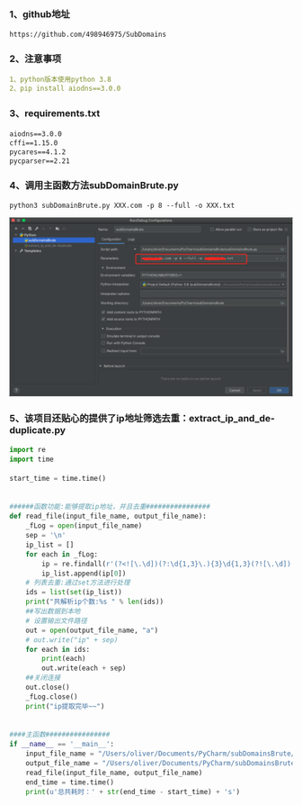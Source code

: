 ### 1、github地址
```shell script
https://github.com/498946975/SubDomains
```
### 2、注意事项
```yaml
1、python版本使用python 3.8
2、pip install aiodns==3.0.0
```
### 3、requirements.txt
```text
aiodns==3.0.0
cffi==1.15.0
pycares==4.1.2
pycparser==2.21
```
### 4、调用主函数方法subDomainBrute.py
```shell script
python3 subDomainBrute.py XXX.com -p 8 --full -o XXX.txt
```
![image](https://github.com/498946975/Security/blob/master/images/image-20211227202920293.png)

### 5、该项目还贴心的提供了ip地址筛选去重：extract_ip_and_de-duplicate.py
```python
import re
import time

start_time = time.time()


######函数功能:能够提取ip地址，并且去重################
def read_file(input_file_name, output_file_name):
    _fLog = open(input_file_name)
    sep = '\n'
    ip_list = []
    for each in _fLog:
        ip = re.findall(r'(?<![\.\d])(?:\d{1,3}\.){3}\d{1,3}(?![\.\d])', str(each), re.S)
        ip_list.append(ip[0])
    # 列表去重:通过set方法进行处理
    ids = list(set(ip_list))
    print("共解析ip个数:%s " % len(ids))
    ##写出数据到本地
    # 设置输出文件路径
    out = open(output_file_name, "a")
    # out.write("ip" + sep)
    for each in ids:
        print(each)
        out.write(each + sep)
    ##关闭连接
    out.close()
    _fLog.close()
    print("ip提取完毕~~")


####主函数################
if __name__ == '__main__':
    input_file_name = "/Users/oliver/Documents/PyCharm/subDomainsBrute/XXX.txt"	# 需要读取的文件
    output_file_name = "/Users/oliver/Documents/PyCharm/subDomainsBrute/YYY.txt"	# 输出ip的文件
    read_file(input_file_name, output_file_name)
    end_time = time.time()
    print(u'总共耗时：' + str(end_time - start_time) + 's')
```